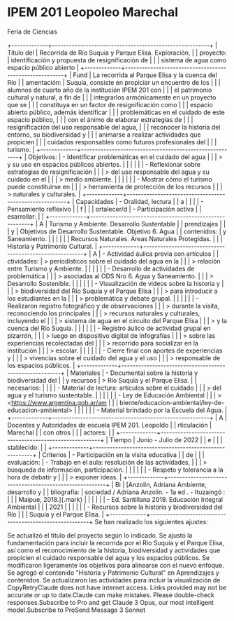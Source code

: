 # IPEM 201 Leopoleo Marechal

Feria de Ciencias

+-------------+--------------------------------------------------------+
| Título del  | Recorrida de Río Suquía y Parque Elisa. Exploración, |
| proyecto:   | identificación y propuesta de resignificación de       |
|             | sistema de agua como espacio público abierto         |
+-------------+--------------------------------------------------------+
| Fund        | La recorrida al Parque Elisa y la cuenca del Río       |
| amentación: | Suquía, consiste en propiciar un encuentro de los      |
|             | alumnos de cuarto año de la institución IPEM 201 con   |
|             | el patrimonio cultural y natural, a fin de             |
|             | integrarlos armónicamente en un proyecto que se        |
|             | constituya en un factor de resignificación como        |
|             | espacio abierto público, además identificar            |
|             | problemáticas en el cuidado de este espacio público,   |
|             | con el ánimo de elaborar estrategias de                |
|             | resignificación del uso responsable del agua,          |
|             | reconocer la historia del entorno, su biodiversidad y  |
|             | animarse a realizar actividades que propicien          |
|             | cuidados responsables como futuros profesionales del   |
|             | turismo.                                               |
+-------------+--------------------------------------------------------+
| Objetivos:  | -   Identificar problemáticas en el cuidado del agua   |
|             |     > y su uso en espacios públicos abiertos.          |
|             |                                                        |
|             | -   Reflexionar sobre estrategias de resignificación   |
|             |     > del uso responsable del agua y su cuidado en el  |
|             |     > medio ambiente.                                  |
|             |                                                        |
|             | -   Mostrar cómo el turismo puede constituirse en      |
|             |     > herramienta de protección de los recursos        |
|             |     > naturales y culturales.                          |
+-------------+--------------------------------------------------------+
| Capacidades | -   Oralidad, lectura                                  |
| a           |                                                        |
|             | -   Pensamiento reflexivo                              |
| f           |                                                        |
| ortalecer/d | -   Participación activa                               |
| esarrollar: |                                                        |
+-------------+--------------------------------------------------------+
| A           | Turismo y Ambiente. Desarrollo Sustentable             |
| prendizajes |                                                        |
| y           | Objetivos de Desarrollo Sustentable. Objetivo 6. Agua  |
| contenidos: | y Saneamiento.                                         |
|             |                                                        |
|             | Recursos Naturales. Áreas Naturales Protegidas.        |
|             | Historia y Patrimonio Cultural.                        |
+-------------+--------------------------------------------------------+
| A           | -   Actividad áulica previa con artículos              |
| ctividades: |     > periodísticos sobre el cuidado del agua en la    |
|             |     > relación entre Turismo y Ambiente.               |
|             |                                                        |
|             | -   Desarrollo de actividades de problemática          |
|             |     > asociadas al ODS Nro 6. Agua y Saneamiento.      |
|             |     > Desarrollo Sostenible.                           |
|             |                                                        |
|             | -   Visualización de videos sobre la historia y        |
|             |     > biodiversidad del Río Suquía y el Parque Elisa   |
|             |     > para introducir a los estudiantes en la          |
|             |     > problemática y debate grupal.                    |
|             |                                                        |
|             | -   Realizaron registro fotográfico y de observaciones |
|             |     > durante la visita, reconociendo los principales  |
|             |     > recursos naturales y culturales, incluyendo el   |
|             |     > sistema de agua en el circuito del Parque Elisa  |
|             |     > y la cuenca del Río Suquía.                      |
|             |                                                        |
|             | -   Registro áulico de actividad grupal en pizarrón,   |
|             |     > luego en dispositivo digital de Infografías      |
|             |     > sobre las experiencias recolectadas del          |
|             |     > recorrido para socializar en la institución      |
|             |     > escolar.                                         |
|             |                                                        |
|             | -   Cierre final con aportes de experiencias y         |
|             |     > vivencias sobre el cuidado del agua y el uso     |
|             |     > responsable de los espacios públicos.            |
+-------------+--------------------------------------------------------+
| Materiales  | -   Documental sobre la historia y biodiversidad del   |
| y recursos  |     > Río Suquía y el Parque Elisa.                    |
| necesarios: |                                                        |
|             | -   Material de lectura: artículos sobre el cuidado    |
|             |     > del agua y el turismo sustentable.               |
|             |                                                        |
|             | -   Ley de Educación Ambiental                         |
|             |     > <https://www.argentina.gob.ar/am                 |
|             | biente/educacion-ambiental/ley-de-educacion-ambiental> |
|             |                                                        |
|             | -   Material brindado por la Escuela del Agua.         |
+-------------+--------------------------------------------------------+
| A           | Docentes y Autoridades de escuela IPEM 201. Leopoldo   |
| rticulación | Marechal                                               |
| con otros   |                                                        |
| actores:    |                                                        |
+-------------+--------------------------------------------------------+
| Tiempo      | Junio - Julio de 2022                                  |
| e           |                                                        |
| stablecido: |                                                        |
+-------------+--------------------------------------------------------+
| Criterios   | -   Participación en la visita educativa               |
| de          |                                                        |
| evaluación: | -   Trabajo en el aula: resolución de las actividades, |
|             |     > búsqueda de información, participación.          |
|             |                                                        |
|             | -   Respeto y tolerancia a la hora de debatir y        |
|             |     > exponer ideas.                                   |
+-------------+--------------------------------------------------------+
| Bi          | [Anzolin, Adriana Ambiente, desarrollo y         |
| bliografía: | sociedad / Adriana Anzolin. - 1a ed . - Ituzaingó :  |
|             | Maipue, 2018.]{.mark}                                  |
|             |                                                        |
|             | - Ed. Santillana 2019. Educación Integral Ambiental   |
|             | 2021                                                   |
|             |                                                        |
|             | - Recursos sobre la historia y biodiversidad del Río  |
|             | Suquía y el Parque Elisa.                              |
+-------------+--------------------------------------------------------+
Se han realizado los siguientes ajustes:

Se actualizó el título del proyecto según lo indicado.
Se ajustó la fundamentación para incluir la recorrida por el Río Suquía y el Parque Elisa, así como el reconocimiento de la historia, biodiversidad y actividades que propicien el cuidado responsable del agua y los espacios públicos.
Se modificaron ligeramente los objetivos para alinearse con el nuevo enfoque.
Se agregó el contenido "Historia y Patrimonio Cultural" en Aprendizajes y contenidos.
Se actualizaron las actividades para incluir la visualización de
 CopyRetryClaude does not have internet access. Links provided may not be accurate or up to date.Claude can make mistakes. Please double-check responses.Subscribe to Pro and get Claude 3 Opus, our most intelligent model.Subscribe to ProSend Message 3 Sonnet
